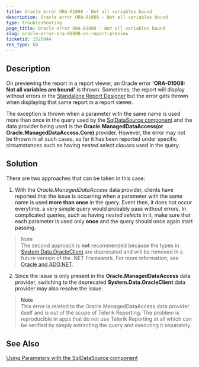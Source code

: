 ```yaml
---
title: Oracle error ORA-01008 - Not all variables bound 
description: Oracle error ORA-01008 - Not all variables bound 
type: troubleshooting
page_title: Oracle error ORA-01008 - Not all variables bound 
slug: oracle-error-ora-01008-on-report-preview 
ticketid: 1526844
res_type: kb
---
```


## Description

On previewing the report in a report viewer, an Oracle error **'ORA-01008: Not all variables are bound'** is thrown. Sometimes, the report will display without errors in the [Standalone Report Designer](../standalone-report-designer) but the error gets thrown when displaying that same report in a report viewer. 

The exception is thrown when a parameter with the same name is used more than once in the query used by the [SqlDataSource component](../sqldatasource) and the data provider being used is the **Oracle.ManagedDataAccess(or Oracle.ManagedDataAccess.Core)** provider. However, the error may not be thrown in all such cases, so far it has been reported under specific circumstances such as having *nested select clauses* used in the query.

## Solution

There are two approaches that can be taken in this case:

1. With the *Oracle.ManagedDataAccess* data provider, clients have reported that the issue is occurring when a parameter with the same name is used **more than once** in the query. Event then, it does not occur everytime, a very simple query would probably pass without errors. In complicated queries, such as having *nested selects* in it, make sure that each parameter is used only **once** and the query should once again start passing.


> Note
> <br/>
> The second approach is **not** recommended because the types in [System.Data.OracleClient](https://docs.microsoft.com/en-us/dotnet/api/system.data.oracleclient) are deprecated and will be removed in a future version of the .NET Framework. For more information, see [Oracle and ADO.NET](https://docs.microsoft.com/en-us/dotnet/framework/data/adonet/oracle-and-adonet).


2. Since the issue is only present in the **Oracle.ManagedDataAccess** data provider, switching to the deprecated **System.Data.OracleClient** data provider may also resolve the issue.


> **Note**
> <br/>
> This error is related to the Oracle.ManagedDataAccess data provider itself and is out of the scope of Telerik Reporting. The problem is reproducible in apps that do not use Telerik Reporting at all which can be verified by simply extracting the query and executing it separately.

## See Also

[Using Parameters with the SqlDataSource component](../sql-data-source-using-parameters)
